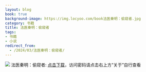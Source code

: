 ```yaml
---
layout: blog
book: true
background-image: https://img.locyoo.com/book法医秦明：偷窥者.jpg
category: 书籍
title: 法医秦明：偷窥者
tags:
- 书籍
- 小说
redirect_from:
  - /2024/03/法医秦明：偷窥者/
---
```

![](https://img.locyoo.com/book法医秦明：偷窥者.jpg)
法医秦明：偷窥者: <a name = "ref1" href="https://url18.ctfile.com/f/50983618-1253396461-df5f65?p=3619">点击下载</a>，访问密码请点击右上方“关于”自行查看